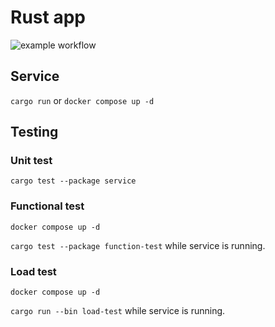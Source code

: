 # Rust app

![example workflow](https://github.com/simonpforster/rust-app/.github/workflows/on-pr.yml/badge.svg)

## Service

``cargo run`` or ``docker compose up -d``

## Testing

### Unit test

``cargo test --package service``

### Functional test

``docker compose up -d``

``cargo test --package function-test`` while service is running.

### Load test

``docker compose up -d``

``cargo run --bin load-test`` while service is running.
